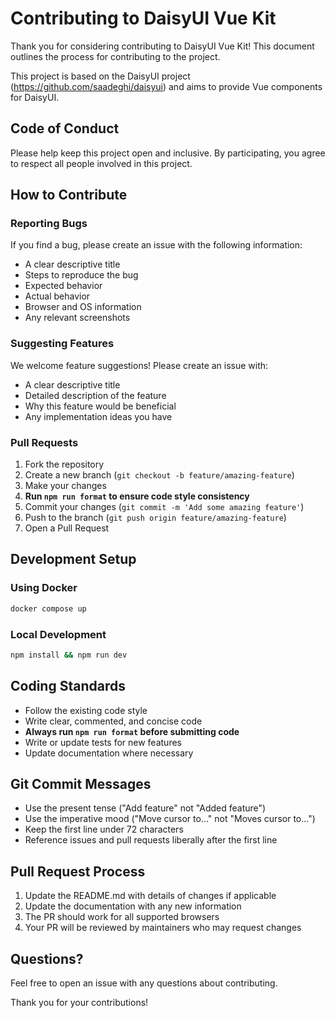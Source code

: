 # Contributing to DaisyUI Vue Kit

Thank you for considering contributing to DaisyUI Vue Kit! This document outlines the process for contributing to the project.

This project is based on the DaisyUI project (https://github.com/saadeghi/daisyui) and aims to provide Vue components for DaisyUI.

## Code of Conduct

Please help keep this project open and inclusive. By participating, you agree to respect all people involved in this project.

## How to Contribute

### Reporting Bugs

If you find a bug, please create an issue with the following information:

- A clear descriptive title
- Steps to reproduce the bug
- Expected behavior
- Actual behavior
- Browser and OS information
- Any relevant screenshots

### Suggesting Features

We welcome feature suggestions! Please create an issue with:

- A clear descriptive title
- Detailed description of the feature
- Why this feature would be beneficial
- Any implementation ideas you have

### Pull Requests

1. Fork the repository
2. Create a new branch (`git checkout -b feature/amazing-feature`)
3. Make your changes
4. **Run `npm run format` to ensure code style consistency**
5. Commit your changes (`git commit -m 'Add some amazing feature'`)
6. Push to the branch (`git push origin feature/amazing-feature`)
7. Open a Pull Request

## Development Setup

### Using Docker

```bash
docker compose up
```

### Local Development

```bash
npm install && npm run dev
```

## Coding Standards

- Follow the existing code style
- Write clear, commented, and concise code
- **Always run `npm run format` before submitting code**
- Write or update tests for new features
- Update documentation where necessary

## Git Commit Messages

- Use the present tense ("Add feature" not "Added feature")
- Use the imperative mood ("Move cursor to..." not "Moves cursor to...")
- Keep the first line under 72 characters
- Reference issues and pull requests liberally after the first line

## Pull Request Process

1. Update the README.md with details of changes if applicable
2. Update the documentation with any new information
3. The PR should work for all supported browsers
4. Your PR will be reviewed by maintainers who may request changes

## Questions?

Feel free to open an issue with any questions about contributing.

Thank you for your contributions!
